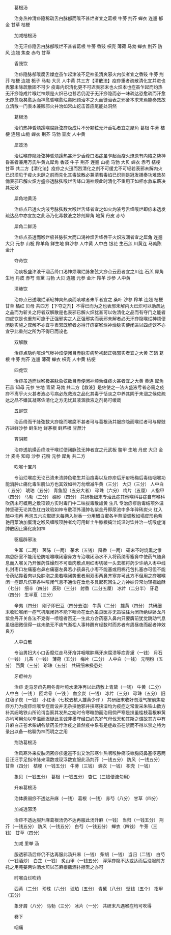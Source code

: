 <!-- { "loadSidebar": true } -->

　　葛根汤

　　治身热神清痧隐稀疏舌白脉郁而喉不甚烂者宜之葛根 牛蒡 荆芥 蝉衣 连翘 郁金 甘草 桔梗

　　加减桔根汤

　　治无汗痧隐舌白脉郁喉烂不甚者葛根 牛蒡 香豉 枳壳 薄荷 马勃 蝉衣 荆芥 防风 连翘 焦查 赤芍 甘草

　　香豉饮

　　治痧隐脉郁喉腐舌燥症虽乍起津液不足神虽清爽邪火内伏者宜之香豉 牛蒡 荆芥 桔梗 连翘 栀子 马勃 大贝 人中黄 共三方【清散法】疫痧重者疏散清化宜并进也表邪未除疏散固不可少 疫毒内炽清化更不可迟表邪末也火炽本也症虽乍起而灼热无汗痧隐成片喉烂神烦是火炽已也甚若仍泥于无汗痧隐而必一味疏达恐愈疏而汗愈无痧愈隐矣愈达而神愈昏喉愈烂矣罔顾治本之火而徒治表之邪舍本求末焉能奏效故立清散一门表本兼赅邪火并治如常山蛇击首应尾能处洞然

　　葛根汤

　　治灼热神昏烦躁喉腐脉弦痧隐成片不分颗粒无汗舌垢者宜之犀角 葛根 牛蒡 桔梗 连翘 山栀 蝉衣 荆芥 马勃 查炭 人中黄

　　犀豉汤

　　治烂喉痧隐脉弦神昏烦躁热甚汗少舌绛口渴症虽乍起而疫火燎原有内陷之势神昏甚者兼用万氏牛黄丸犀角 香豉 牛子 荆芥 连翘 山栀 马勃 大贝 蝉衣 赤芍 桔梗 甘草 共二方【清化法】疫痧之火迅而烈清化之剂不可缓尤不可轻若表邪未解内火已炽须见于疫火未肆之前而先化其毒故散必兼清若毒焰已炽则是冠发捕奏功难效矣倘表邪已解火炽方盛痧透脉弦喉烂舌绛口渴神烦此时清化不重用正如杯水救车薪决其无效

　　犀角地黄汤

　　治痧点已透火灼液亏脉弦数大喉烂舌绛者宜之如火灼液亏舌绛喉烂即痧未透发疏达品中亦宜加之此汤乃化毒救液之妙剂犀角 地黄 丹皮 赤芍

　　犀角二鲜汤

　　治痧点虽透而喉烂极甚脉弦大而口渴神烦舌绛唇干火炽液涸者宜之犀角 连翘 大贝 元参 山栀 羚羊角 鲜生地 鲜沙参 人中黄 人中白 银花 生石羔 川黄连 马勃陈金汁

　　夺命饮

　　治痰极盛津液干涸舌绛口渴神烦喉烂脉象弦大痧点云密者宜之川连 石羔 犀角 生地 丹皮 赤芍 青黛 马勃 大贝 连翘 元参 金汁 羚羊 沙参 人中黄

　　清肺饮

　　治痧点已透喉烂渐轻神爽热淡而咳嗽者未平者宜之 桑叶 沙参 羚羊 连翘 桔梗 甘草 橘红 贝母 共四方【下夺之剂】不得已而为之也表邪未解内火已炽可以助疏达之品而为斩关之将者双解散是也表邪已解火炽犹甚可以佐清化之品而有夺门之能者四虎饮是也重剂可施于正强邪实之人正强邪实而表邪未解者必无汗痧隐喉烂神烦便闭脉实施之双解不亦宜乎表邪既解者必得汗痧密喉烂神燥脉实便闭进以四虎饮不亦宜乎此重剂之所为不得已而设也

　　双解散

　　治痧点隐约喉烂气秽神烦便闭目赤脉实病势初起正强邪实者宜之大黄 芒硝 葛根 牛蒡 荆芥 连翘 薄荷 蝉衣 枳壳 人中黄 桔梗

　　四虎饮

　　治痧虽透而烂喉极甚脉象弦数目赤便闭神烦舌绛痰火甚者宜之大黄 黄连 犀角 石羔 知母 元参 生地 青黛 马勃 共二方【救液】是佐使之一法火盛液亏者必需之疫痧不离乎火火甚者液必亏病必危救液之品化其毒于恬淡之中养其阴于未涸之候佐疏达之品不嫌其凝寒佐清化之方无忧其液涸救液之剂曷可缓哉

　　五鲜饮

　　治舌绛而干脉弦数大痧隐而喉腐不甚者可与葛根汤并服痧隐而喉烂者可与犀豉齐进鲜沙参 鲜生地 鲜茅根 鲜芦根 甘蔗汁

　　育阴煎

　　治痧透肌燥舌绛液干喉烂便闭脉弦无神者宜之元武板 鳖甲 生地 丹皮 大贝 金汁 麦冬 知母 沙参 花粉 元参 犀角 共二方

　　吹喉十宝丹

　　专治烂喉症无论已溃未溃肿色艳生并治痘毒以及痧疹后牙疳杨梅后毒结咽喉功能消肿止痛化毒生肌仙方也其效如神万勿增减牛黄（三分） 大贝（三分） 人中白（ 五分） 琥珀（五分） 青鱼胆（五分大者） 珍珠（六分） 梅片（五厘） 人指甲（四分） 马勃（三分） 硼砂（四分） 共研极细末专治此症其他喉科谷症自有喉科吹药未可概用之敷项颈方实时毒门中二味拔毒散雄黄 生凡 专治痧疹后毒结项外温肿坚硬无论其色红白效验如神专敷项外漫肿名紫金丹即尿池中多年碎砖炭火 红入醋中泡再 再泡五六次取研末每两入射香一分用醋白蜜各半熬滚调敷如塌皮形色紫艳用菜油加蛋清之喉风缠喉项肿者均可用鲜土牛膝根捣汁炖温时饮并治一切喉症消肿散因止痛化痰如神

　　驱瘟辟邪法

　　生军（二两） 茵陈（一两） 茅术（五钱） 降香（一两） 研末不时烧熏之惟病患卧室不能用恐防呛喉喉闭塞鼻方专治喉闭汤水不入将药纳枣塞鼻中使药气随鼻息而入喉关乃开惟药性燥烈不可着肉敷点用红枣切破一头去核将药少许纳入枣中线扎封枣口左痛塞右鼻右痛塞左鼻若小孩鼻孔小枣不能塞或用棉花包扎塞亦可但不能令药贴靠着肉以免肿泡之患若喉闭势重者用双枣两鼻齐塞亦可此方不但用之痧喉喉闭一症即凡伤寒各种喉闭气息不通命在垂危多具起死回生之力神妙异常勿轻视蟾酥（七分） 细辛（四分） 辰砂（三分） 射香（二分五厘） 冰片（二分半） 牙皂（四分） 生半夏（三分）

　　辛夷（四分） 刚子即巴豆（四分去油） 牛黄（二分） 雄黄（四分） 共研细末收贮喉闭一症气机阻闭药不能下咽命在垂危虽良医亦无策往往为闭所绝纵卧龙丹紫金丹开关各法不克得一喷嚏者百无一生此方合药塞入鼻内只要膺前犹觉跳动气息虽极细微但得一丝未绝无不痰气渐松人事转醒有经数时而苏者有周昼夜而起者神效良方

　　人中白散

　　专治男妇大小口舌糜烂走马牙疳并咽喉肿痛牙床腐溃等症青黛（一钱） 月石（一钱） 儿茶（一钱） 薄荷（五分） 梅片（二分） 人中白（一钱） 元明粉（五分） 西黄（三分） 珍珠（五分） 共研细末搽患处

　　牙疳神方

　　治痧 走马牙疳先用冬青叶煎水漱净再以此药敷上青黛（一钱） 牛黄（二分） 人中白（一钱 ） 回龙骨（一钱 ） 血余炭（一钱） 冰片（三分） 珍珠（五分） 旧红毡子炭（一钱） 小红枣（七枚去核入雄黄少许 ） 共研细末收好勿泄气按前焦疫痧方乃为疫痧烂喉专症而设并无杂挟他邪并挟寒挟湿均为疫症之常爰采朱铁山数方补其阙略铁山所论谓当察其发热之始时令寒暄酌而治用倘严寒是挟虽桂枝葛根麻黄亦均可用勿以辛温而迟疑此言诚非墨守经曰必先岁气母伐天和其斯之谓故其方中有升麻白芷苍术柴胡各禁药虽悖治疫之旨然疫中系有是症故虽在禁而不得以禁之特为录出以备一格聊为神而明之之用

　　荆防葛根汤

　　治风寒外来皮肤闭密痧疹逡巡不出又治形寒乍热咽喉肿痛咳嗽胸闷鼻塞呕恶两目汪汪手足指冷脉来濡数或现浮数宜服此汤荆芥（一钱五分） 防风（一钱五分） 甘草（四分） 桔梗（一钱五分） 牛蒡（三钱） 蝉衣（一钱） 枳壳（一钱）

　　象贝（一钱五分） 葛根（一钱五分） 杏仁（三钱便溏勿用）

　　升麻葛根汤

　　治体质弱痧不透达升麻（一钱） 葛根（一钱） 赤芍（八分） 甘草（四分）

　　加减透邪汤

　　治痧不透达服升麻葛根汤仍不达再服此汤升麻（一钱） 当归（一钱五分） 荆芥（一钱五分） 防风（一钱五分） 白芍（一钱五分） 蝉衣（四钱） 牛蒡（三钱） 甘草（四分）

　　加减 里举 汤

　　服透邪汤后痧仍不达再服此汤升麻（一钱） 柴胡（一钱） 当归（二钱） 白芍（一钱酒炒） 白芷（一钱） 炙山甲（一钱五分） 浮萍痧隐不达或达而后没服前方托之用芫荽两许酒水煎以苎麻根蘸酒扑擦熏之亦可

　　时喉白烂吹药

　　西黄（二分） 珍珠（六分） 琥珀（五分） 青黛（八分） 壁钱（五个） 指甲（五分）

　　象牙屑（八分） 马勃（三分） 冰片（一分） 共研末凡遇喉症均可吹得

　　卷下

　　咽痛

